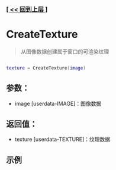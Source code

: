 ### [[ << 回到上层 ]](index.md)

# CreateTexture

> 从图像数据创建属于窗口的可渲染纹理

```lua

texture = CreateTexture(image)

```

## 参数：

+ image [userdata-IMAGE]：图像数据

## 返回值：

+ texture [userdata-TEXTURE]：纹理数据

## 示例

```lua

```